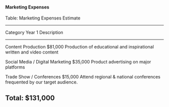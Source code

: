 #### Marketing Expenses

Table: Marketing Expenses Estimate

----------------------------------------------------------------------------------------------------
Category                                Year 1 Description
---------------------------------- ----------- ----------------------------------------------------
Content Production                     $81,000 Production of educational and inspirational written
                                               and video content

Social Media / Digital Marketing       $35,000 Product advertising on major platforms

Trade Show / Conferences               $15,000 Attend regional & national conferences frequented
                                               by our target audience.

Total:                                $131,000
----------------------------------------------------------------------------------------------------
